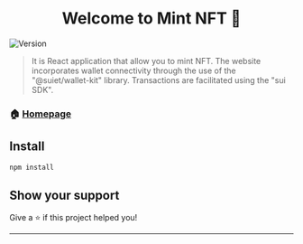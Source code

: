 <h1 align="center">Welcome to Mint NFT 👋</h1>
<p>
  <img alt="Version" src="https://img.shields.io/badge/version-0.0.0-blue.svg?cacheSeconds=2592000" />
</p>

> It is React application that allow you to mint NFT. The website incorporates wallet connectivity through the use of the &#34;@suiet/wallet-kit&#34; library. Transactions are facilitated using the &#34;sui SDK&#34;.

### 🏠 [Homepage](https://mint.hamsterssui.com/)

## Install

```sh
npm install
```

## Show your support

Give a ⭐️ if this project helped you!

---
